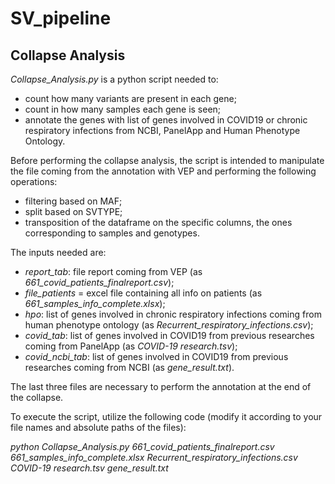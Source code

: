 # SV_pipeline

## Collapse Analysis 
*Collapse_Analysis.py* is a python script needed to:
*  count how many variants are present in each gene;
*  count in how many samples each gene is seen;
*  annotate the genes with list of genes involved in COVID19 or chronic respiratory infections from NCBI, PanelApp and Human Phenotype Ontology.



Before performing the collapse analysis, the script is intended to manipulate the file coming from the annotation with VEP and performing the following operations:
*  filtering based on MAF;
*  split based on SVTYPE;
*  transposition of the dataframe on the specific columns, the ones corresponding to samples and genotypes.



The inputs needed are:
*  _report_tab_: file report coming from VEP (as _661_covid_patients_finalreport.csv_);
*  _file_patients_ = excel file containing all info on patients (as _661_samples_info_complete.xlsx_);
*   _hpo_: list of genes involved in chronic respiratory infections coming from human phenotype ontology (as _Recurrent_respiratory_infections.csv_);
*  _covid_tab_: list of genes involved in COVID19 from previous researches coming from PanelApp (as _COVID-19 research.tsv_);
*  _covid_ncbi_tab_:  list of genes involved in COVID19 from previous researches coming from NCBI (as _gene_result.txt_).


The last three files are necessary to perform the annotation at the end of the collapse.
  
To execute the script, utilize the following code (modify it according to your file names and absolute paths of the files):

_python Collapse_Analysis.py 661_covid_patients_finalreport.csv 661_samples_info_complete.xlsx Recurrent_respiratory_infections.csv COVID-19 research.tsv gene_result.txt_
